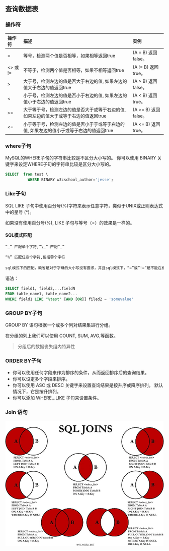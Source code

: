 <!-- order:8 -->
## 查询数据表

### 操作符

| 操作符   | 描述                                                         | 实例                 |
| :------- | :----------------------------------------------------------- | :------------------- |
| =        | 等号，检测两个值是否相等，如果相等返回true                   | (A = B) 返回false。  |
| <> 或 != | 不等于，检测两个值是否相等，如果不相等返回true               | (A != B) 返回 true。 |
| >        | 大于号，检测左边的值是否大于右边的值, 如果左边的值大于右边的值返回true | (A > B) 返回false。  |
| <        | 小于号，检测左边的值是否小于右边的值, 如果左边的值小于右边的值返回true | (A < B) 返回 true。  |
| >=       | 大于等于号，检测左边的值是否大于或等于右边的值, 如果左边的值大于或等于右边的值返回true | (A >= B) 返回false。 |
| <=       | 小于等于号，检测左边的值是否小于于或等于右边的值, 如果左边的值小于或等于右边的值返回true | (A <= B) 返回 true。 |

### where子句

MySQL的WHERE子句的字符串比较是不区分大小写的。 你可以使用 BINARY 关键字来设定WHERE子句的字符串比较是区分大小写的。

```sql
SELECT  from test \
          WHERE BINARY w3cschool_author='jesse';
```

### Like子句

SQL LIKE 子句中使用百分号(%)字符来表示任意字符，类似于UNIX或正则表达式中的星号 (*)。

如果没有使用百分号(%), LIKE 子句与等号（=）的效果是一样的。

#### SQL模式匹配

```sql
“_” 匹配单个字符,”\_” 匹配”_”

“%” 匹配任意个字符,包括零个字符

sql模式下的匹配，缺省是对于字母的大小写没有要求，并且sql模式下，“=”或”!=”是不能在模糊匹配中使用的，而是使用 like 或 not like.
```

语法：

```sql
SELECT field1, field2,...fieldN 
FROM table_name1, table_name2...
WHERE field1 LIKE "%test" [AND [OR]] filed2 = 'somevalue'
```

### GROUP BY子句

GROUP BY 语句根据一个或多个列对结果集进行分组。

在分组的列上我们可以使用 COUNT, SUM, AVG,等函数。

> 分组后的数据丧失组内特异性

### ORDER BY子句

- 你可以使用任何字段来作为排序的条件，从而返回排序后的查询结果。
- 你可以设定多个字段来排序。
- 你可以使用 ASC 或 DESC 关键字来设置查询结果是按升序或降序排列。 默认情况下，它是按升排列。
- 你可以添加 WHERE...LIKE 子句来设置条件。

### Join 语句

![142233278855062](img_Mysql入门/1524137465473697.jpg)
